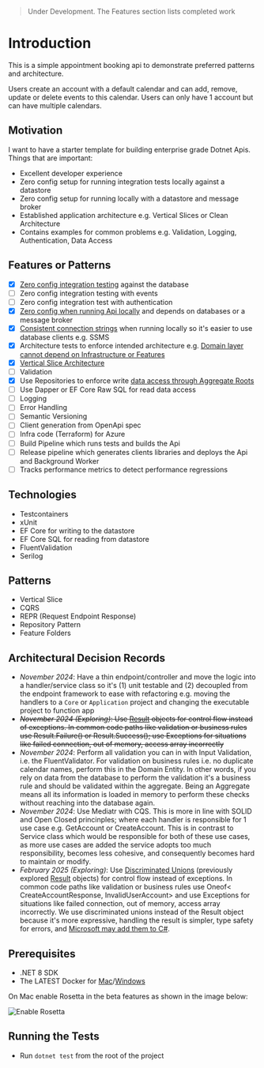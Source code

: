 > Under Development. The Features section lists completed work

# Introduction

This is a simple appointment booking api to demonstrate preferred patterns and architecture.

Users create an account with a default calendar and can add, remove, update or delete events to this calendar.
Users can only have 1 account but can have multiple calendars.

## Motivation

I want to have a starter template for building enterprise grade Dotnet Apis. Things that are important:

- Excellent developer experience
- Zero config setup for running integration tests locally against a datastore
- Zero config setup for running locally with a datastore and message broker
- Established application architecture e.g. Vertical Slices or Clean Architecture
- Contains examples for common problems e.g. Validation, Logging, Authentication, Data Access

## Features or Patterns

- [x] [Zero config integration testing](/tests/Web.Api.IntegrationTests/Helpers/AppointerWebApplicationFactory.cs)
  against the database
- [ ] Zero config integration testing with events
- [ ] Zero config integration test with authentication
- [x] [Zero config when running Api locally](/src/AppHost/Program.cs) and depends on databases or a message broker
- [x] [Consistent connection strings](/src/AppHost/Program.cs#L7) when running locally so it's easier to use database
  clients e.g. SSMS
- [x] Architecture tests to enforce intended architecture
  e.g. [Domain layer cannot depend on Infrastructure or Features](/tests/Web.Api.ArchitectureTests/DomainTests.cs)
- [x] [Vertical Slice Architecture](/src/Web.Api/Features/UserAccounts/CreateAccount.cs)
- [ ] Validation
- [x] Use Repositories to enforce
  write [data access through Aggregate Roots](/src/Web.Api/Infrastructure/Repositories/Repository.cs)
- [ ] Use Dapper or EF Core Raw SQL for read data access
- [ ] Logging
- [ ] Error Handling
- [ ] Semantic Versioning
- [ ] Client generation from OpenApi spec
- [ ] Infra code (Terraform) for Azure
- [ ] Build Pipeline which runs tests and builds the Api
- [ ] Release pipeline which generates clients libraries and deploys the Api and Background Worker
- [ ] Tracks performance metrics to detect performance regressions

## Technologies

- Testcontainers
- xUnit
- EF Core for writing to the datastore
- EF Core SQL for reading from datastore
- FluentValidation
- Serilog

## Patterns

- Vertical Slice
- CQRS
- REPR (Request Endpoint Response)
- Repository Pattern
- Feature Folders

## Architectural Decision Records

- _November 2024_: Have a thin endpoint/controller and move the logic into a handler/service class so it's (1) unit
  testable and (2) decoupled from the endpoint framework to ease with refactoring e.g. moving the handlers to a `Core`
  or `Application` project and changing the executable project to function app
- ~~_November 2024 (Exploring)_:
  Use [Result](https://www.milanjovanovic.tech/blog/functional-error-handling-in-dotnet-with-the-result-pattern) objects
  for control flow instead of exceptions. In common code paths like validation or business rules use Result.Failure() or
  Result.Success(); use Exceptions for situations like failed connection, out of memory, access array incorrectly~~
- _November 2024_: Perform all validation you can in with Input Validation, i.e. the FluentValidator. For validation on
  business rules i.e. no duplicate calendar names, perform this in the Domain Entity. In other words, if you rely on
  data from the database to perform the validation it's a business rule and should be validated within the aggregate.
  Being an Aggregate means all its information is loaded in memory to perform these checks without reaching into the
  database again.
- _November 2024_: Use Mediatr with CQS. This is more in line with SOLID and Open Closed princinples; where each handler
  is responsible for 1 use case e.g. GetAccount or CreateAccount. This is in contrast to Service class which would be
  responsible for both of these use cases, as more use cases are added the service adopts too much responsibility,
  becomes less cohesive, and consequently becomes hard to maintain or modify.
- _February 2025 (Exploring)_: Use [Discriminated Unions](https://github.com/mcintyre321/OneOf) (previously explored
  [Result](https://www.milanjovanovic.tech/blog/functional-error-handling-in-dotnet-with-the-result-pattern)
  objects) for control flow instead of exceptions. In common code paths like validation or business rules use Oneof<
  CreateAccountResponse, InvalidUserAccount> and use Exceptions for situations like failed connection, out of
  memory, access array incorrectly. We use discriminated unions instead of the Result object because it's more
  expressive, handling the result is simpler, type safety for errors,
  and [Microsoft may add them to C#](https://github.com/dotnet/csharplang/blob/main/proposals/TypeUnions.md).

## Prerequisites

- .NET 8 SDK
- The LATEST Docker
  for [Mac](https://docs.docker.com/desktop/install/mac-install/)/[Windows](https://docs.docker.com/desktop/install/windows-install/)

On Mac enable Rosetta in the beta features as shown in the image below:

![Enable Rosetta](./imgs/dockerForMac.png)

## Running the Tests

- Run `dotnet test` from the root of the project
